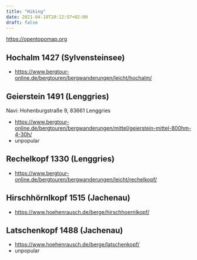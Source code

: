 ```yaml
---
title: "Hiking"
date: 2021-04-10T20:12:57+02:00
draft: false
---
```


https://opentopomap.org

## Hochalm 1427 (Sylvensteinsee)

* https://www.bergtour-online.de/bergtouren/bergwanderungen/leicht/hochalm/

## Geierstein 1491 (Lenggries)

Navi: Hohenburgstraße 9, 83661 Lenggries

* https://www.bergtour-online.de/bergtouren/bergwanderungen/mittel/geierstein-mittel-800hm-4-30h/
* unpopular

## Rechelkopf 1330 (Lenggries)

* https://www.bergtour-online.de/bergtouren/bergwanderungen/leicht/rechelkopf/

## Hirschhörnlkopf 1515 (Jachenau)

* https://www.hoehenrausch.de/berge/hirschhoernlkopf/

## Latschenkopf 1488 (Jachenau)

* https://www.hoehenrausch.de/berge/latschenkopf/
* unpopular

